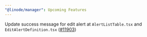 ```yaml
---
"@linode/manager": Upcoming Features
---
```


Update success message for edit alert at `AlertListTable.tsx` and `EditAlertDefinition.tsx` ([#11903](https://github.com/linode/manager/pull/11903))
